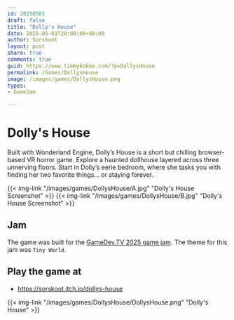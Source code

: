 ```yaml
---
id: 20250501
draft: false
title: "Dolly's House"
date: 2025-05-01T20:00:00+00:00
author: Sorskoot
layout: post
share: true
comments: true
guid: https://www.timmykokke.com/?p=DollysHouse
permalink: /Games/DollysHouse
image: /images/games/DollysHouse.png
types: 
- GameJam

---
```


# Dolly's House

Built with Wonderland Engine, Dolly’s House is a short but chilling browser-based VR horror game. Explore a haunted dollhouse layered across three unnerving floors. Start in Dolly’s eerie bedroom, where she tasks you with finding her two favorite things… or staying forever.

{{< img-link "/images/games/DollysHouse/A.jpg" "Dolly's House Screenshot" >}}
{{< img-link "/images/games/DollysHouse/B.jpg" "Dolly's House Screenshot" >}}

## Jam

The game was built for the [GameDev.TV 2025 game jam](https://itch.io/jam/gamedevtv-jam-2025/rate/3583738). The theme for this jam was `Tiny World`.

## Play the game at

- <https://sorskoot.itch.io/dollys-house>

{{< img-link "/images/games/DollysHouse/DollysHouse.png" "Dolly's House" >}}

